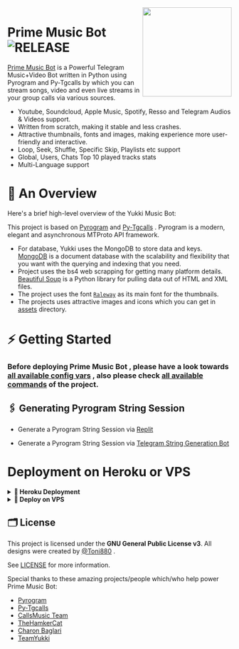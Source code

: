 <img src="https://telegra.ph/file/198ae8fd6048244f918ab.jpg" align="right" width="200" height="200"/>

# Prime Music Bot <img src="https://img.shields.io/github/v/release/Toni880/PrimeMusic?color=black&logo=github&logoColor=black&style=social" alt="RELEASE">

[Prime Music Bot](https://github.com/Toni880/PrimeMusic) is a Powerful Telegram Music+Video Bot written in Python using Pyrogram and Py-Tgcalls by which you can stream songs, video and even live streams in your group calls via various sources.

* Youtube, Soundcloud, Apple Music, Spotify, Resso and Telegram Audios & Videos support.
* Written from scratch, making it stable and less crashes.
* Attractive thumbnails, fonts and images,  making experience more user-friendly and interactive.
* Loop, Seek, Shuffle, Specific Skip, Playlists etc support
* Global, Users, Chats Top 10 played tracks stats
* Multi-Language support


# 🔗 An Overview

Here's a brief high-level overview of the Yukki Music Bot:

This project is based on [Pyrogram](https://github.com/pyrogram) and [Py-Tgcalls](https://github.com/pytgcalls/pytgcalls) . Pyrogram is a modern, elegant and asynchronous MTProto API framework.

* For database, Yukki uses the MongoDB to store data and keys. [MongoDB](https://www.mongodb.com/) is a document database with the scalability and flexibility that you want with the querying and indexing that you need.
* Project uses the bs4 web scrapping for getting many platform details. [Beautiful Soup](https://www.crummy.com/software/BeautifulSoup/bs4/doc/) is a Python library for pulling data out of HTML and XML files.
* The project uses the font [`Raleway`](../assets/font2.ttf) as its main font for the thumbnails.
* The projects uses attractive images and icons which you can get in [assets](../assets/) directory.

# ⚡️ Getting Started

### Before deploying Prime Music Bot , please have a look towards [all available config vars](../config/README.md) , also please check [all available commands](../strings/command.yml) of the project.

## 🖇 Generating Pyrogram String Session

- Generate a Pyrogram String Session via [Replit](https://replit.com/@Tonic990/StringSession)

- Generate a Pyrogram String Session via [Telegram String Generation Bot](https://t.me/PrimeStringBot)

# Deployment on Heroku or VPS

<details>
<summary><b> 🚀 Heroku Deployment</b></summary>
<br>

<h4>Click the button below to deploy Prime on Heroku!</h4>    
<a href="https://heroku.com/deploy?template=https://github.com/Toni880/PrimeMusic"><img src="https://img.shields.io/badge/Deploy%20To%20Heroku-blueviolet?style=for-the-badge&logo=heroku" width="200""/></a>

<h4>Click the button below to deploy Prime on bot Telegram!</h4>
<a href="https://telegram.dog/XTZ_HerokuBot?start=VG9uaTg4MC9QcmltZU11c2ljIG1haW4"><img src="https://img.shields.io/badge/Deploy%20To%20Bot%20Telegram-blue?style=for-the-badge&logo=telegram" width="200""/></a>
</details>

<details>
<summary><b>🔗 Deploy on VPS</b></summary>
<br>
    
### Tutorial Deploy on VPS
```console
root@PrimeMusic~ $ screen -S PrimeMusic
root@PrimeMusic~ $ git clone https://github.com/Toni880/PrimeMusic
root@PrimeMusic~ $ cd PrimeMusic
root@PrimeMusic~ $ bash setup
```
> Setup will install each and every requirement, nodejs and pip packages automatically. After successfull installation of requirements , setup will ask you to input your vars.
> Please input your vars correctly.
```console
root@PrimeMusic~ $ bash start
```

</details>

## 🗂 License

This project is licensed under the **GNU General Public License v3**. All designs were created by [@Toni880](https://github.com/Toni880) .

See [LICENSE](../LICENSE) for more information.

Special thanks to these amazing projects/people which/who help power Prime Music Bot:

- [Pyrogram](https://github.com/pyrogram/pyrogram)
- [Py-Tgcalls](https://github.com/pytgcalls/pytgcalls)
- [CallsMusic Team](https://github.com/Callsmusic)
- [TheHamkerCat](https://github.com/TheHamkerCat)
- [Charon Baglari](https://github.com/XCBv021)
- [TeamYukki](https://github.com/TeamYukki)
